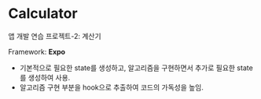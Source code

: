 # Calculator

앱 개발 연습 프로젝트-2: 계산기

Framework: **Expo**

- 기본적으로 필요한 state를 생성하고, 알고리즘을 구현하면서 추가로 필요한 state를 생성하여 사용.
- 알고리즘 구현 부분을 hook으로 추출하여 코드의 가독성을 높임.
